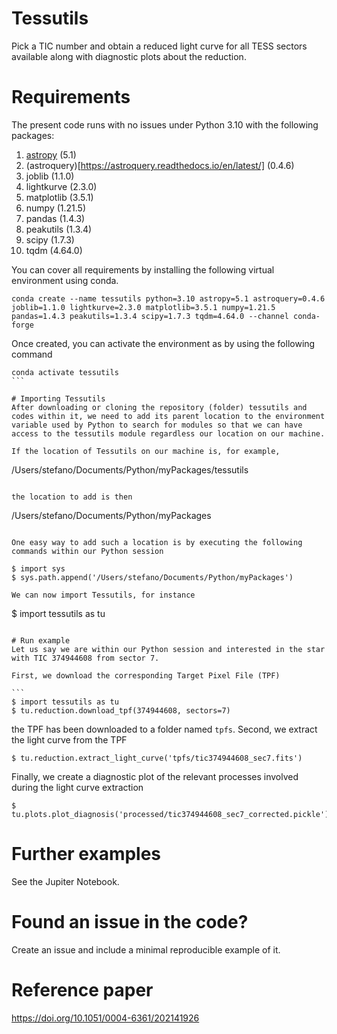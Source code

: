 # Tessutils
Pick a TIC number and obtain a reduced light curve for all TESS sectors available along with diagnostic plots about the reduction.

# Requirements
The present code runs with no issues under Python 3.10 with the following packages:

1. [astropy](https://www.astropy.org)                   	(5.1)
2. (astroquery)[https://astroquery.readthedocs.io/en/latest/]                	(0.4.6)
3. joblib                    	(1.1.0)
4. lightkurve                	(2.3.0)
5. matplotlib                	(3.5.1)
6. numpy                     	(1.21.5)
7. pandas                    	(1.4.3)
8. peakutils                 	(1.3.4)
9. scipy                     	(1.7.3)
10. tqdm                      	(4.64.0)

You can cover all requirements by installing the following virtual environment using conda.

```
conda create --name tessutils python=3.10 astropy=5.1 astroquery=0.4.6 joblib=1.1.0 lightkurve=2.3.0 matplotlib=3.5.1 numpy=1.21.5 pandas=1.4.3 peakutils=1.3.4 scipy=1.7.3 tqdm=4.64.0 --channel conda-forge
```

Once created, you can activate the environment as by using the following command

````
conda activate tessutils
```

# Importing Tessutils
After downloading or cloning the repository (folder) tessutils and codes within it, we need to add its parent location to the environment variable used by Python to search for modules so that we can have access to the tessutils module regardless our location on our machine.

If the location of Tessutils on our machine is, for example,

````
/Users/stefano/Documents/Python/myPackages/tessutils
```

the location to add is then

````
/Users/stefano/Documents/Python/myPackages
```

One easy way to add such a location is by executing the following commands within our Python session 

$ import sys
$ sys.path.append('/Users/stefano/Documents/Python/myPackages')

We can now import Tessutils, for instance

```
$ import tessutils as tu
````

# Run example
Let us say we are within our Python session and interested in the star with TIC 374944608 from sector 7. 

First, we download the corresponding Target Pixel File (TPF)

```
$ import tessutils as tu
$ tu.reduction.download_tpf(374944608, sectors=7)
````

the TPF has been downloaded to a folder named `tpfs`. Second, we extract the light curve from the TPF

```
$ tu.reduction.extract_light_curve('tpfs/tic374944608_sec7.fits')
````

Finally, we create a diagnostic plot of the relevant processes involved during the light curve extraction

```
$ tu.plots.plot_diagnosis('processed/tic374944608_sec7_corrected.pickle')
````

# Further examples
See the Jupiter Notebook.

# Found an issue in the code?
Create an issue and include a minimal reproducible example of it.

# Reference paper
https://doi.org/10.1051/0004-6361/202141926
